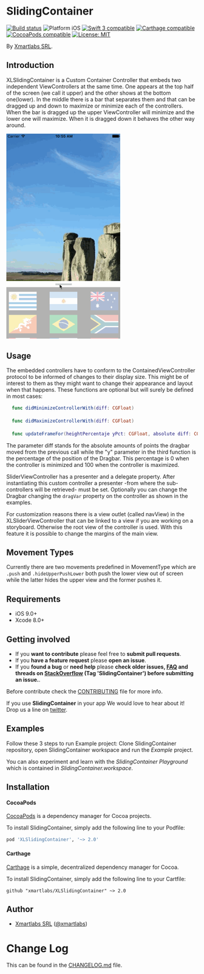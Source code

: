 # SlidingContainer

<p align="left">
<a href="https://travis-ci.org/xmartlabs/SlidingContainer"><img src="https://travis-ci.org/xmartlabs/SlidingContainer.svg?branch=master" alt="Build status" /></a>
<img src="https://img.shields.io/badge/platform-iOS-blue.svg?style=flat" alt="Platform iOS" />
<a href="https://developer.apple.com/swift"><img src="https://img.shields.io/badge/swift3-compatible-4BC51D.svg?style=flat" alt="Swift 3 compatible" /></a>
<a href="https://github.com/Carthage/Carthage"><img src="https://img.shields.io/badge/Carthage-compatible-4BC51D.svg?style=flat" alt="Carthage compatible" /></a>
<a href="https://cocoapods.org/pods/XLActionController"><img src="https://img.shields.io/cocoapods/v/SlidingContainer.svg" alt="CocoaPods compatible" /></a>
<a href="https://raw.githubusercontent.com/xmartlabs/SlidingContainer/master/LICENSE"><img src="http://img.shields.io/badge/license-MIT-blue.svg?style=flat" alt="License: MIT" /></a>
</p>

By [Xmartlabs SRL](http://xmartlabs.com).

## Introduction

XLSlidingContainer is a Custom Container Controller that embeds two independent ViewControllers at the same time. One appears at the top half of the screen (we call it upper) and the other shows at the bottom one(lower). In the middle there is a bar that separates them and that can be dragged up and down to maximize or minimize each of the controllers. When the bar is dragged up the upper ViewController will minimize and the lower one will maximize. When it is dragged down it behaves the other way around.

<img src="./example.gif" width="300"/>

## Usage
The embedded controllers have to conform to the ContainedViewController protocol to be informed of changes to their display size. This might be of interest to them as they might want to change their appearance and layout when that happens. These functions are optional but will surely be defined in most cases:
```swift
  func didMinimizeControllerWith(diff: CGFloat)

  func didMaximizeControllerWith(diff: CGFloat)

  func updateFrameFor(heightPercentaje yPct: CGFloat, absolute diff: CGFloat)
```

The parameter diff stands for the absolute amounts of points the dragbar moved from the previous call while the "y" parameter in the third function is the percentage of the position of the Dragbar. This percentage is 0 when the controller is minimized and 100 when the controller is maximized.

SliderViewController has a presenter and a delegate property. After instantiating this custom controller a presenter -from where the sub-controllers will be retrieved- must be set. Optionally you can change the Dragbar changing the `dragVar` property on the controller as shown in the examples.

For customization reasons there is a view outlet (called navView) in the XLSliderViewController that can be linked to a view if you are working on a storyboard. Otherwise the root view of the controller is used. With this feature it is possible to change the margins of the main view.

## Movement Types

Currently there are two movements predefined in MovementType which are `.push` and `.hideUpperPushLower` both push the lower view out of screen while the latter hides the upper view and the former pushes it.

## Requirements

* iOS 9.0+
* Xcode 8.0+

## Getting involved

* If you **want to contribute** please feel free to **submit pull requests**.
* If you **have a feature request** please **open an issue**.
* If you **found a bug** or **need help** please **check older issues, [FAQ](#faq) and threads on [StackOverflow](http://stackoverflow.com/questions/tagged/XLSlidingContainer) (Tag 'SlidingContainer') before submitting an issue.**.

Before contribute check the [CONTRIBUTING](https://github.com/xmartlabs/SlidingContainer/blob/master/CONTRIBUTING.md) file for more info.

If you use **SlidingContainer** in your app We would love to hear about it! Drop us a line on [twitter](https://twitter.com/xmartlabs).

## Examples

Follow these 3 steps to run Example project: Clone SlidingContainer repository, open SlidingContainer workspace and run the *Example* project.

You can also experiment and learn with the *SlidingContainer Playground* which is contained in *SlidingContainer.workspace*.

## Installation

#### CocoaPods

[CocoaPods](https://cocoapods.org/) is a dependency manager for Cocoa projects.

To install SlidingContainer, simply add the following line to your Podfile:

```ruby
pod 'XLSlidingContainer', '~> 2.0'
```

#### Carthage

[Carthage](https://github.com/Carthage/Carthage) is a simple, decentralized dependency manager for Cocoa.

To install SlidingContainer, simply add the following line to your Cartfile:

```ogdl
github "xmartlabs/XLSlidingContainer" ~> 2.0
```

## Author

* [Xmartlabs SRL](https://github.com/xmartlabs) ([@xmartlabs](https://twitter.com/xmartlabs))


# Change Log

This can be found in the [CHANGELOG.md](CHANGELOG.md) file.
